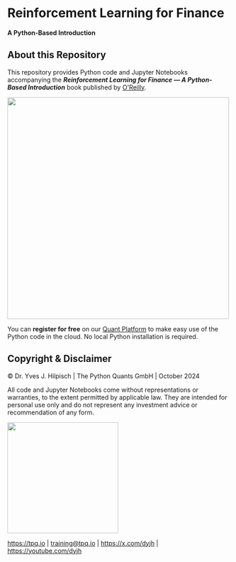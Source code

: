 # Reinforcement Learning for Finance

**A Python-Based Introduction**

## About this Repository

This repository provides Python code and Jupyter Notebooks accompanying the
_**Reinforcement Learning for Finance &mdash; A Python-Based Introduction**_ book published by [O'Reilly](https://learning.oreilly.com/library/view/financial-theory-with/9781098104344/).

<img src="https://certificate.tpq.io/rl4finance_full_cover.png" width="500">

You can **register for free** on our [Quant Platform](https://rl4f.pqp.io) to make
easy use of the Python code in the cloud. No local Python installation is required.

## Copyright & Disclaimer

© Dr. Yves J. Hilpisch | The Python Quants GmbH | October 2024

All code and Jupyter Notebooks come without representations or warranties, to the extent permitted by applicable law. They are intended for personal use only and do not represent any investment advice or recommendation of any form.

<img src="http://hilpisch.com/tpq_logo.png" width="250">

https://tpq.io | training@tpq.io | https://x.com/dyjh | https://youtube.com/dyjh

